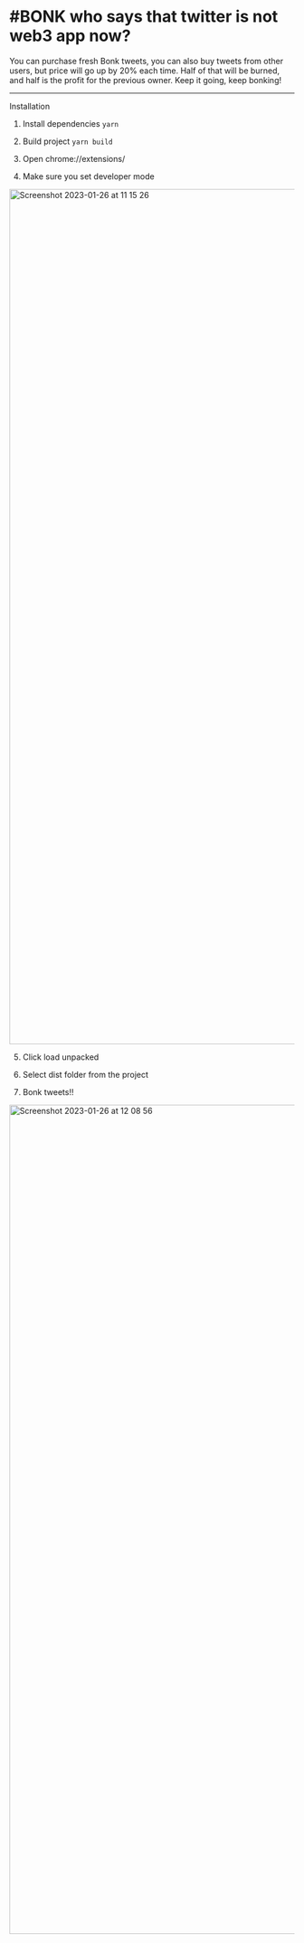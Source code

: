 # #BONK who says that twitter is not web3 app now? 
You can purchase fresh Bonk tweets, you can also buy tweets from other users, but price will go up by 20% each time.
Half of that will be burned, and half is the profit for the previous owner. Keep it going, keep bonking!

---

Installation

1. Install dependencies 
```yarn```

2. Build project
```yarn build```

3. Open chrome://extensions/

4. Make sure you set developer mode 
<img width="1512" alt="Screenshot 2023-01-26 at 11 15 26" src="https://user-images.githubusercontent.com/23741732/214811157-537766a7-136f-424a-9ebe-e564bbb3804d.png">

5. Click load unpacked 

6. Select dist folder from the project

7. Bonk tweets!!

<img width="1466" alt="Screenshot 2023-01-26 at 12 08 56" src="https://user-images.githubusercontent.com/23741732/214821455-4c9c322c-6e1b-4e8f-9773-68162d93a510.png">
